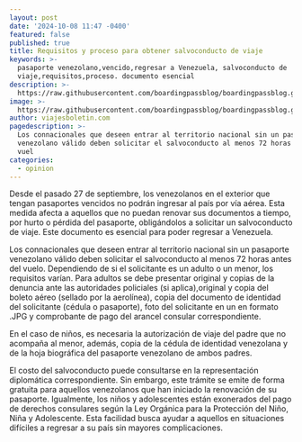 ```yaml
---
layout: post
date: '2024-10-08 11:47 -0400'
featured: false
published: true
title: Requisitos y proceso para obtener salvoconducto de viaje
keywords: >-
  pasaporte venezolano,vencido,regresar a Venezuela, salvoconducto de
  viaje,requisitos,proceso. documento esencial
description: >-
  https://raw.githubusercontent.com/boardingpassblog/boardingpassblog.github.io/refs/heads/main/assets/images/Aduana.jpg
image: >-
  https://raw.githubusercontent.com/boardingpassblog/boardingpassblog.github.io/refs/heads/main/assets/images/Aduana.jpg
author: viajesboletin.com
pagedescription: >-
  Los connacionales que deseen entrar al territorio nacional sin un pasaporte
  venezolano válido deben solicitar el salvoconducto al menos 72 horas antes del
  vuel
categories:
  - opinion
---
```

Desde el pasado 27 de septiembre, los venezolanos en el exterior que tengan pasaportes vencidos no podrán ingresar al país por vía aérea. Esta medida afecta a aquellos que no puedan renovar sus documentos a tiempo, por hurto o pérdida del pasaporte, obligándolos a solicitar un salvoconducto de viaje. Este documento es esencial para poder regresar a Venezuela.

Los connacionales que deseen entrar al territorio nacional sin un pasaporte venezolano válido deben solicitar el salvoconducto al menos 72 horas antes del vuelo. Dependiendo de si el solicitante es un adulto o un menor, los requisitos varían. Para adultos se debe presentar original y copias de la denuncia ante las autoridades policiales (si aplica),original y copia del boleto aéreo (sellado por la aerolínea), copia del documento de identidad del solicitante (cédula o pasaporte), foto del solicitante en un en formato .JPG y comprobante de pago del arancel consular correspondiente.

En el caso de niños, es necesaria la autorización de viaje del padre que no acompaña al menor, además, copia de la cédula de identidad venezolana y de la hoja biográfica del pasaporte venezolano de ambos padres.

El costo del salvoconducto puede consultarse en la representación diplomática correspondiente. Sin embargo, este trámite se emite de forma gratuita para aquellos venezolanos que han iniciado la renovación de su pasaporte. Igualmente, los niños y adolescentes están exonerados del pago de derechos consulares según la Ley Orgánica para la Protección del Niño, Niña y Adolescente. Esta facilidad busca ayudar a aquellos en situaciones difíciles a regresar a su país sin mayores complicaciones.
